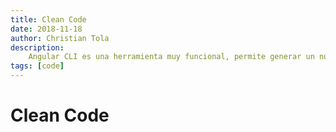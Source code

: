 ```yaml
---
title: Clean Code
date: 2018-11-18
author: Christian Tola
description:
    Angular CLI es una herramienta muy funcional, permite generar un nuevo proyecto y optimizar nuestro flujo de trabajo con angular, una herramienta muy necesaria para el desarrollo web usando angular.
tags: [code]
---
```


# Clean Code

<Disqus />